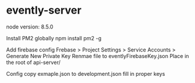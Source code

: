 # evently-server
node version: 8.5.0

Install PM2 globally
npm install pm2 -g

Add firebase config
Frebase > Project Settings > Service Accounts > Generate New Private Key
Renmae file to eventlyFirebaseKey.json
Place in the root of api-server/

Config
copy exmaple.json to development.json
fill in proper keys